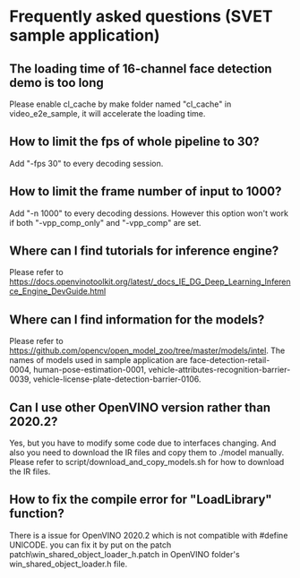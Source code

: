 # Frequently asked questions (SVET sample application)

## The loading time of 16-channel face detection demo is too long
Please enable cl_cache by make folder named "cl_cache" in video_e2e_sample, it will accelerate the loading time.

## How to limit the fps of whole pipeline to 30?
Add "-fps 30" to every decoding session.

## How to limit the frame number of input to 1000?
Add "-n 1000" to every decoding dessions. However this option won't work if both "-vpp_comp_only" and "-vpp_comp" are set.

## Where can I find tutorials for inference engine?
Please refer to https://docs.openvinotoolkit.org/latest/_docs_IE_DG_Deep_Learning_Inference_Engine_DevGuide.html

## Where can I find information for the models?
Please refer to https://github.com/opencv/open_model_zoo/tree/master/models/intel. The names of models used in sample application are
face-detection-retail-0004, human-pose-estimation-0001, vehicle-attributes-recognition-barrier-0039, vehicle-license-plate-detection-barrier-0106.

## Can I use other OpenVINO version rather than 2020.2?
Yes, but you have to modify some code due to interfaces changing. And also you need to download the IR files and copy them to ./model manually. Please refer to script/download_and_copy_models.sh for how to download the IR files.
 
## How to fix the compile error for "LoadLibrary" function?
There is a issue for OpenVINO 2020.2 which is not compatible with #define UNICODE. you can fix it by put on the patch patch\win_shared_object_loader_h.patch in OpenVINO folder's win_shared_object_loader.h file.

